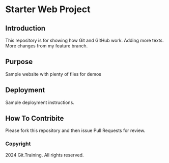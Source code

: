 # Starter Web Project

## Introduction

This repository is for showing how Git and GitHub work. Adding more texts. 
More changes from my feature branch.

## Purpose

Sample website with plenty of files for demos

## Deployment

Sample deployment instructions.

## How To Contribite

Please fork this repository and then issue Pull Requests for review.

### Copyright
2024 Git.Training. All rights reserved.